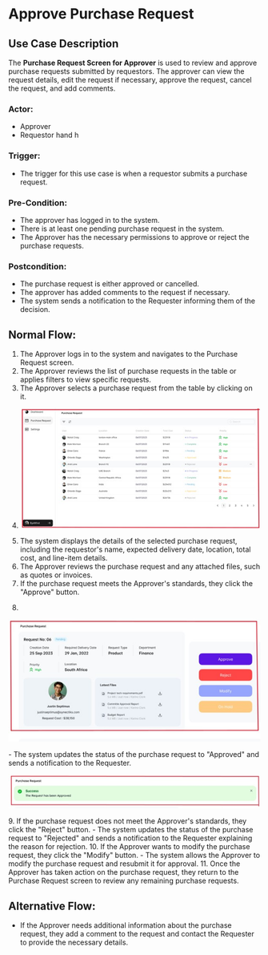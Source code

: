 # Approve Purchase Request

## Use Case Description

The **Purchase Request Screen for Approver** is used to review and approve purchase requests submitted by requestors. The approver can view the request details, edit the request if necessary, approve the request, cancel the request, and add comments.

### Actor:
- Approver
- Requestor
hand h
### Trigger:
- The trigger for this use case is when a requestor submits a purchase request.

### Pre-Condition:
- The approver has logged in to the system.
- There is at least one pending purchase request in the system.
- The Approver has the necessary permissions to approve or reject the purchase requests.

### Postcondition:
- The purchase request is either approved or cancelled.
- The approver has added comments to the request if necessary.
- The system sends a notification to the Requester informing them of the decision.

## Normal Flow:

1. The Approver logs in to the system and navigates to the Purchase Request screen.
2. The Approver reviews the list of purchase requests in the table or applies filters to view specific requests.
3. The Approver selects a purchase request from the table by clicking on it.
4. <p>
   <img src="../images/dashboard1.jpg">
   </p>
5. The system displays the details of the selected purchase request, including the requestor's name, expected delivery date, location, total cost, and line-item details.
6. The Approver reviews the purchase request and any attached files, such as quotes or invoices.
7. If the purchase request meets the Approver's standards, they click the "Approve" button.
8.  <p>
   <img src="../images/purchaserequest.jpg">
   </p>
   - The system updates the status of the purchase request to "Approved" and sends a notification to the Requester.
   <p>
   <img src="../images/purchase2.jpg">
   </p>
9. If the purchase request does not meet the Approver's standards, they click the "Reject" button.
   - The system updates the status of the purchase request to "Rejected" and sends a notification to the Requester explaining the reason for rejection.
10. If the Approver wants to modify the purchase request, they click the "Modify" button.
   - The system allows the Approver to modify the purchase request and resubmit it for approval.
11. Once the Approver has taken action on the purchase request, they return to the Purchase Request screen to review any remaining purchase requests.

## Alternative Flow:

- If the Approver needs additional information about the purchase request, they add a comment to the request and contact the Requester to provide the necessary details.
